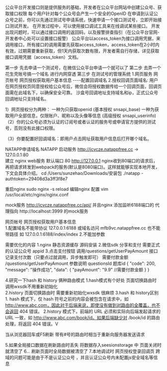 
公众平台开发接口则是提供服务的基础，开发者在公众平台网站中创建公众号、获取接口权限
每个用户针对每个公众号会产生一个安全的OpenID
在申请到认证公众号之前，你可以先通过测试号申请系统，快速申请一个接口测试号，立即开始接口测试开发。 
在开发过程中，可以使用接口调试工具来在线调试某些接口。
开发出现问题时，可以通过接口调用的返回码，以及报警排查指引（在公众平台官网-开发者中心处可以设置接口报警）
公众平台以access_token为接口调用凭据，来调用接口，所有接口的调用需要先获取access_token，access_token在2小时内有效，过期需要重新获取，但1天内获取次数有限，开发者需自行存储，详见获取接口调用凭据（access_token）文档。


第一步 先去申请一个测试号，在微信公众平台申请一个就可以了
第二步 去弄一个花生壳账号搞一个域名 进行内网穿透
第三步 在测试号的管理系统
      1.网页服务	网页帐号	网页授权获取用户基本信息   ----配置回调域名
			2.授权回调页面域名:
			用户在网页授权页同意授权给公众号后，微信会将授权数据传给一个回调页面，回调页面需在此域名下，以确保安全可靠。
			沙盒号回调地址支持域名和ip，正式公众号回调地址只支持域名。
			
			
			
1）网页授权分为两种：
一种为只获取openid (基本授权 snsapi_base)
一种为获取用户全部信息，仅限账户、昵称以及头像等信息 (高级授权 snsapi_userinfo)
（2）你的公众号必须为认证的订阅号或者认证的服务号或申请官方提供的测试号，否则没有此接口权限。

（3）你要配置好回调域名：即用户点击网址获取用户信息后打开哪个域名。



NATAPP申请域名
NATAPP 启动服务  http://jcvcze.natappfree.cc -> 127.0.0.1:80  
建立 nginx web服务 默认端口 80  http://127.0.0.1 
nginx收到80端口的请求后，再把请求转发到webpack的服务(默认是8080端口)。这样就能够实现本地开发，下文会具体介绍。
cd /Users/sunzehao/Downloads/安装包
 ./natapp -authtoken=29408d3a3ff3f8e7
 
 
 重启nginx
 sudo nginx -s reload
 编辑nginx 配置
 vim /usr/local/etc/nginx/nginx.conf
 
 mock服务 
 http://jcvcze.natappfree.cc/api/
 并且nginx 添加监听6188端口的 代理指向  http://localhost:3999 的mock服务
 

网页帐号	网页授权获取用户基本信息  
1.配置域名不能带协议  127.0.0.1:6188  或域名访问 mfb9vc.natappfree.cc  也不能带路径 如 127.0.0.1:6188/index/index
2.不能加参数


需要优化的内容 
1.nginx 静态资源缓存  源码安装
2.微信sdk 分享和支付 需要正式的认证公众号 appid
3.点击支付按钮 调用/questions/getUserPayAmount 接口记录支付次数（只要点过就调用，异步触发即可）
 需要付款金额 /questions/getUserPayAmount
		参数说明 
			questionsId 题库id 
{
    "code": 200,
    "message": "操作成功",
    "data": {
        "payAmount": "9.9" //需要付款金额
    }
}

4.研究一下hash 和  history 俩种路由模式
	1.hash模式有个好处 页面切换路由时 调用wxsdk不用重新初始化    
	2.history  页面切换路由时  需要重新初始化wxsdk 很麻烦
	3.hash 和  history区别
		1. hash 模式下，仅 hash 符号之前的内容会被包含在请求中，如 http://www.abc.com，因此对于后端来说，即使没有做到对路由的全覆盖，也不会返回 404 错误。
		2.history 模式下，前端的 URL 必须和实际向后端发起请求的 URL 一致，如 http://www.abc.com/book/id。如果后端缺少对 /book/id 的路由处理，将返回 404 错误。V

当从浏览器回车或F5刷新 带有#号的路由时相当于重新向服务器发送请求

5.如果全局接口数据在刷新路由时丢失 将数据存入seesionstorage 中 页面关闭时就清空了
6... 刷新页面时全局数据被清空了
7.本地调试时 网页授权登录回调页 跨域的问题可能是由于不是认证公众号 ，并且认证公众号内未配置js安全域名等信息